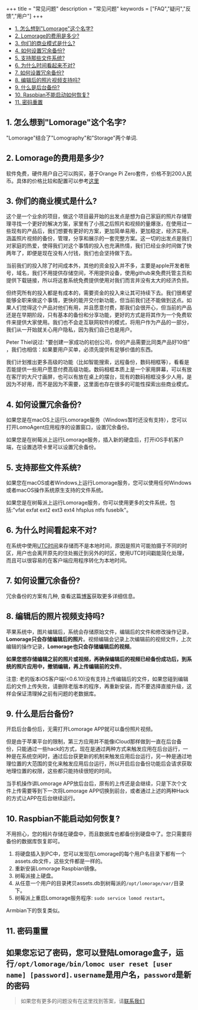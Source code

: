 +++
title = "常见问题"
description = "常见问题"
keywords = ["FAQ","疑问","反馈","用户"]
+++

* [1. 怎么想到"Lomorage"这个名字?](#1-怎么想到lomorage这个名字)
* [2. Lomorage的费用是多少?](#2-lomorage的费用是多少)
* [3. 你们的商业模式是什么?](#3-你们的商业模式是什么)
* [4. 如何设置冗余备份?](#4-如何设置冗余备份)
* [5. 支持那些文件系统?](#5-支持那些文件系统)
* [6. 为什么时间看起来不对?](#6-为什么时间看起来不对)
* [7. 如何设置冗余备份?](#7-如何设置冗余备份)
* [8. 编辑后的照片视频支持吗?](#8-编辑后的照片视频支持吗)
* [9. 什么是后台备份?](#9-什么是后台备份)
* [10. Raspbian不能启动如何恢复?](#10-raspbian不能启动如何恢复)
* [11. 密码重置](#11-密码重置)

## 1. 怎么想到"Lomorage"这个名字?

"Lomorage"结合了"Lomography"和"Storage"两个单词.

## 2. Lomorage的费用是多少?

软件免费，硬件用户自己可以购买，基于Orange Pi Zero套件，价格不到200人民币。具体的价格比较和配置可以参考[这里](/zh/compare)

## 3. 你们的商业模式是什么?

这个是一个业余的项目，做这个项目最开始的出发点是想为自己家庭的照片存储管理寻找一个更好的解决方案，家里有了小孩之后照片和视频的量爆涨，在使用过一些现有的产品后，我们想要有更好的方案，更加简单易用，更加稳定，经济实用，涵盖照片视频的备份，管理，分享和展示的一套完整方案。这一切的出发点是我们对家庭的热爱，使得我们对这个事情的投入也充满热情，我们已经业余时间做了快两年了，即便是现在没有人付钱，我们也会坚持做下去。

当前我们的投入除了时间成本外，其他的资金投入并不多，主要是apple开发者账号，域名，我们不用提供存储空间，不用提供设备，使用github来免费托管主页和提供下载链接，所以将这套系统免费提供使用对我们而言并没有太大的经济负担。

但终究所有的投入都是有成本的，需要资金的投入来让其可持续下去。我们很希望能够全职来做这个事情，更快的能开交付新功能，但当前我们还不能做到这点。如果人们觉得这个产品对他们有用，并且愿意付费，那我们会很开心，但当前的产品还是在早期阶段，只有基本的备份和分享功能，更好的方式是将其作为一个免费软件来提供大家使用。我们也不会走互联网软件的模式，将用户作为产品的一部分，我们从一开始就关心用户隐私，因为我们自己也是用户。

Peter Thiel说过: "要创建一家成功的初创公司，你的产品需要比同类产品好10倍” ，我们也相信：如果要用户买单，必须先提供有足够价值的东西。

我们计划推出更多高级的功能（比如智能搜索，远程备份，数码相框等），看看是否能提供一些用户愿意付费高级功能。数码相框本质上是一个家用屏幕，可以有放在客厅的大尺寸画屏，也可以有放在桌上的摆台，现有的数码相框没多少人用，是因为不好用，而不是因为不需要，这里面也存在很多的可能性探索出些商业模式。

## 4. 如何设置冗余备份?

如果您是在macOS上运行Lomorage服务（Windows暂时还没有支持），您可以打开LomoAgent应用程序的设置窗口，设置冗余备份。

如果您是在树莓派上运行Lomorage服务，插入新的硬盘后，打开iOS手机客户端，在设置选项卡里可以设置冗余备份。

## 5. 支持那些文件系统?

如果您在macOS或者Windows上运行Lomorage服务，您可以使用任何Windows或者macOS操作系统原生支持的文件系统。

如果您是在树莓派上运行Lomorage服务，你可以使用更多的文件系统，包括:"vfat exfat ext2 ext3 ext4 hfsplus ntfs fuseblk"。

## 6. 为什么时间看起来不对?

在系统中使用[UTC时间](https://baike.baidu.com/item/%E5%8D%8F%E8%B0%83%E4%B8%96%E7%95%8C%E6%97%B6)来存储而不是本地时间，原因是照片可能拍摄于不同的时区，用户也会离开原先的住处搬迁到另外的时区，使用UTC时间戳能简化处理，而且可以很容易的在客户端应用程序转化为本地时间。

## 7. 如何设置冗余备份?

冗余备份的方案有几种, 查看这篇[博客](/zh/blog/2019/12/24/raspberrypi-hd/)获取更多详细信息。

## 8. 编辑后的照片视频支持吗?

苹果系统中，图片编辑后，系统会存储原始文件，编辑后的文件和修改操作记录，**Lomorage只会存储编辑后的照片**。视频编辑会记录上次编辑前的视频文件，上次编辑的操作记录，**Lomorage也只会存储编辑后的视频**。

**如果您想存储编辑之前的照片或视频，再确保编辑后的视频已经备份成功后，到系统的照片应用中，撤销编辑，再上传编辑前的文件**。

注意: 老的版本iOS客户端(<0.6.10)没有支持上传编辑后的文件，如果您碰到编辑后的文件上传失败，请删除老版本的程序，再重新安装，而不要选择直接升级，这样会保证清理掉之前有问题的老数据库。

## 9. 什么是后台备份?

开启后台备份后，无需打开Lomorage APP就可以备份照片视频。

但是由于苹果平台的限制，第三方应用并不能像iCloud那样做到一直在后台备份，只能通过一些hack的方式，现在是通过两种方式来触发应用在后台运行，一种是在系统空闲时，通过后台获更新的机制来触发应用后台运行，另一种是通过地理位置的大范围的变化来触发应用后台运行，所以开启后台备份功能后会请求获取地理位置的权限，这些都只能持续很短的时间。

当手机操作讲Lomorage APP放后台后，原有的上传还是会继续，只是下次个文件上传需要等到下一次将Lomorage APP切换到前台，或者通过上述的两种Hack的方式让APP在后台继续运行。

## 10. Raspbian不能启动如何恢复?

不用担心，您的相片存储在硬盘中，而且数据库也都备份到硬盘中了。您只需要将备份的数据库恢复即可。

1. 将硬盘插入到PC中，您可以发现在Lomorage的每个用户名目录下都有一个assets.db文件，这些文件都是一样的。
2. 重新安装Lomorage Raspbian镜像。
3. 树莓派接上硬盘。
4. 从任意一个用户的目录拷贝assets.db到树莓派的`/opt/lomorage/var/`目录下。
5. 树莓派上重启Lomorage服务程序: `sudo service lomod restart`。

Armbian下的恢复类似。

## 11. 密码重置

如果您忘记了密码，您可以登陆Lomorage盒子，运行`/opt/lomorage/bin/lomoc user reset [user name] [password]`. `username`是用户名，`password`是新的密码
---

> 如果您有更多的问题没有在这里找到答案，请[联系我们](/zh/contact)
